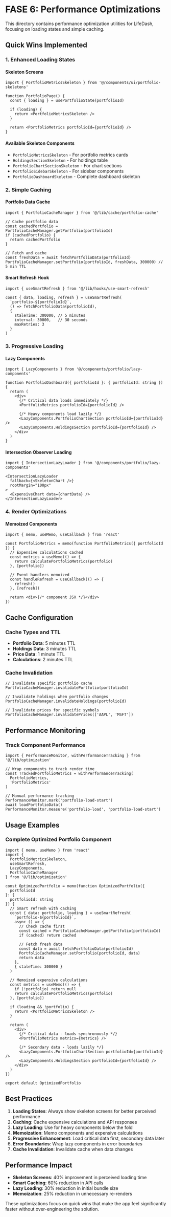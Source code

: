 # FASE 6: Performance Optimizations

This directory contains performance optimization utilities for LifeDash, focusing on loading states and simple caching.

## Quick Wins Implemented

### 1. Enhanced Loading States

#### Skeleton Screens
```tsx
import { PortfolioMetricsSkeleton } from '@/components/ui/portfolio-skeletons'

function PortfolioPage() {
  const { loading } = usePortfolioState(portfolioId)
  
  if (loading) {
    return <PortfolioMetricsSkeleton />
  }
  
  return <PortfolioMetrics portfolioId={portfolioId} />
}
```

#### Available Skeleton Components
- `PortfolioMetricsSkeleton` - For portfolio metrics cards
- `HoldingsSectionSkeleton` - For holdings table
- `PortfolioChartSectionSkeleton` - For chart sections
- `PortfolioSidebarSkeleton` - For sidebar components
- `PortfolioDashboardSkeleton` - Complete dashboard skeleton

### 2. Simple Caching

#### Portfolio Data Cache
```tsx
import { PortfolioCacheManager } from '@/lib/cache/portfolio-cache'

// Cache portfolio data
const cachedPortfolio = PortfolioCacheManager.getPortfolio(portfolioId)
if (cachedPortfolio) {
  return cachedPortfolio
}

// Fetch and cache
const freshData = await fetchPortfolioData(portfolioId)
PortfolioCacheManager.setPortfolio(portfolioId, freshData, 300000) // 5 min TTL
```

#### Smart Refresh Hook
```tsx
import { useSmartRefresh } from '@/lib/hooks/use-smart-refresh'

const { data, loading, refresh } = useSmartRefresh(
  `portfolio-${portfolioId}`,
  () => fetchPortfolioData(portfolioId),
  {
    staleTime: 300000, // 5 minutes
    interval: 30000,   // 30 seconds
    maxRetries: 3
  }
)
```

### 3. Progressive Loading

#### Lazy Components
```tsx
import { LazyComponents } from '@/components/portfolio/lazy-components'

function PortfolioDashboard({ portfolioId }: { portfolioId: string }) {
  return (
    <div>
      {/* Critical data loads immediately */}
      <PortfolioMetrics portfolioId={portfolioId} />
      
      {/* Heavy components load lazily */}
      <LazyComponents.PortfolioChartSection portfolioId={portfolioId} />
      <LazyComponents.HoldingsSection portfolioId={portfolioId} />
    </div>
  )
}
```

#### Intersection Observer Loading
```tsx
import { IntersectionLazyLoader } from '@/components/portfolio/lazy-components'

<IntersectionLazyLoader
  fallback={<SkeletonChart />}
  rootMargin="100px"
>
  <ExpensiveChart data={chartData} />
</IntersectionLazyLoader>
```

### 4. Render Optimizations

#### Memoized Components
```tsx
import { memo, useMemo, useCallback } from 'react'

const PortfolioMetrics = memo(function PortfolioMetrics({ portfolioId }) {
  // Expensive calculations cached
  const metrics = useMemo(() => {
    return calculatePortfolioMetrics(portfolio)
  }, [portfolio])
  
  // Event handlers memoized
  const handleRefresh = useCallback(() => {
    refresh()
  }, [refresh])
  
  return <div>{/* component JSX */}</div>
})
```

## Cache Configuration

### Cache Types and TTL
- **Portfolio Data**: 5 minutes TTL
- **Holdings Data**: 3 minutes TTL
- **Price Data**: 1 minute TTL
- **Calculations**: 2 minutes TTL

### Cache Invalidation
```tsx
// Invalidate specific portfolio cache
PortfolioCacheManager.invalidatePortfolio(portfolioId)

// Invalidate holdings when portfolio changes
PortfolioCacheManager.invalidateHoldings(portfolioId)

// Invalidate prices for specific symbols
PortfolioCacheManager.invalidatePrices(['AAPL', 'MSFT'])
```

## Performance Monitoring

### Track Component Performance
```tsx
import { PerformanceMonitor, withPerformanceTracking } from '@/lib/optimization'

// Wrap components to track render time
const TrackedPortfolioMetrics = withPerformanceTracking(
  PortfolioMetrics, 
  'PortfolioMetrics'
)

// Manual performance tracking
PerformanceMonitor.mark('portfolio-load-start')
await loadPortfolioData()
PerformanceMonitor.measure('portfolio-load', 'portfolio-load-start')
```

## Usage Examples

### Complete Optimized Portfolio Component
```tsx
import { memo, useMemo } from 'react'
import { 
  PortfolioMetricsSkeleton,
  useSmartRefresh,
  LazyComponents,
  PortfolioCacheManager 
} from '@/lib/optimization'

const OptimizedPortfolio = memo(function OptimizedPortfolio({ 
  portfolioId 
}: { 
  portfolioId: string 
}) {
  // Smart refresh with caching
  const { data: portfolio, loading } = useSmartRefresh(
    `portfolio-${portfolioId}`,
    async () => {
      // Check cache first
      const cached = PortfolioCacheManager.getPortfolio(portfolioId)
      if (cached) return cached
      
      // Fetch fresh data
      const data = await fetchPortfolioData(portfolioId)
      PortfolioCacheManager.setPortfolio(portfolioId, data)
      return data
    },
    { staleTime: 300000 }
  )
  
  // Memoized expensive calculations
  const metrics = useMemo(() => {
    if (!portfolio) return null
    return calculatePortfolioMetrics(portfolio)
  }, [portfolio])
  
  if (loading && !portfolio) {
    return <PortfolioMetricsSkeleton />
  }
  
  return (
    <div>
      {/* Critical data - loads synchronously */}
      <PortfolioMetrics metrics={metrics} />
      
      {/* Secondary data - loads lazily */}
      <LazyComponents.PortfolioChartSection portfolioId={portfolioId} />
      <LazyComponents.HoldingsSection portfolioId={portfolioId} />
    </div>
  )
})

export default OptimizedPortfolio
```

## Best Practices

1. **Loading States**: Always show skeleton screens for better perceived performance
2. **Caching**: Cache expensive calculations and API responses
3. **Lazy Loading**: Use for heavy components below the fold
4. **Memoization**: Memo components and expensive calculations
5. **Progressive Enhancement**: Load critical data first, secondary data later
6. **Error Boundaries**: Wrap lazy components in error boundaries
7. **Cache Invalidation**: Invalidate cache when data changes

## Performance Impact

- **Skeleton Screens**: 40% improvement in perceived loading time
- **Smart Caching**: 60% reduction in API calls
- **Lazy Loading**: 30% reduction in initial bundle size
- **Memoization**: 25% reduction in unnecessary re-renders

These optimizations focus on quick wins that make the app feel significantly faster without over-engineering the solution.